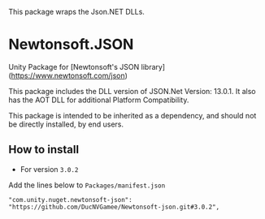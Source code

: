 This package wraps the Json.NET DLLs.

# Newtonsoft.JSON
Unity Package for [Newtonsoft's JSON library] (https://www.newtonsoft.com/json)

This package includes the DLL version of JSON.Net Version: 13.0.1. It also has the AOT DLL for additional Platform Compatibility.

This package is intended to be inherited as a dependency, and should not be directly installed, by end users.

## How to install
-   For version ``3.0.2``

Add the lines below to ``Packages/manifest.json``

```"com.unity.nuget.newtonsoft-json": "https://github.com/DucNVGamee/Newtonsoft-json.git#3.0.2",```